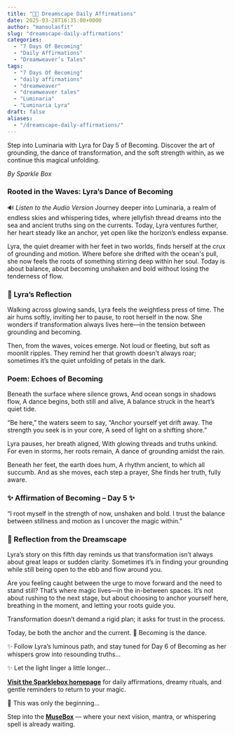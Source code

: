 ```yaml
---
title: "🌊✨ Dreamscape Daily Affirmations"
date: 2025-03-28T16:35:00+0000
author: "manoulasfit"
slug: "dreamscape-daily-affirmations"
categories:
  - "7 Days Of Becoming"
  - "Daily Affirmations"
  - "Dreamweaver’s Tales"
tags:
  - "7 Days Of Becoming"
  - "daily affirmations"
  - "dreamweaver"
  - "dreamweaver tales"
  - "Luminaria"
  - "Luminaria Lyra"
draft: false
aliases:
  - "/dreamscape-daily-affirmations/"
---
```

Step into Luminaria with Lyra for Day 5 of Becoming. Discover the art of grounding, the dance of transformation, and the soft strength within, as we continue this magical unfolding.

*By Sparkle Box*

### Rooted in the Waves: Lyra’s Dance of Becoming

🔊 *Listen to the Audio Version*
Journey deeper into Luminaria, a realm of endless skies and whispering tides, where jellyfish thread dreams into the sea and ancient truths sing on the currents. Today, Lyra ventures further, her heart steady like an anchor, yet open like the horizon’s endless expanse.

Lyra, the quiet dreamer with her feet in two worlds, finds herself at the crux of grounding and motion. Where before she drifted with the ocean's pull, she now feels the roots of something stirring deep within her soul. Today is about balance, about becoming unshaken and bold without losing the tenderness of flow.

### 🪼 Lyra’s Reflection

Walking across glowing sands, Lyra feels the weightless press of time. The air hums softly, inviting her to pause, to root herself in the now. She wonders if transformation always lives here—in the tension between grounding and becoming.

Then, from the waves, voices emerge. Not loud or fleeting, but soft as moonlit ripples. They remind her that growth doesn’t always roar; sometimes it’s the quiet unfolding of petals in the dark.

### **Poem: Echoes of Becoming**

Beneath the surface where silence grows,
And ocean songs in shadows flow,
A dance begins, both still and alive,
A balance struck in the heart’s quiet tide.

“Be here,” the waters seem to say,
“Anchor yourself yet drift away.
The strength you seek is in your core,
A seed of light on a shifting shore.”

Lyra pauses, her breath aligned,
With glowing threads and truths unkind.
For even in storms, her roots remain,
A dance of grounding amidst the rain.

Beneath her feet, the earth does hum,
A rhythm ancient, to which all succumb.
And as she moves, each step a prayer,
She finds her truth, fully aware.

### ✨ Affirmation of Becoming – Day 5 ✨

“I root myself in the strength of now, unshaken and bold. I trust the balance between stillness and motion as I uncover the magic within.”

### 🔮 Reflection from the Dreamscape

Lyra’s story on this fifth day reminds us that transformation isn’t always about great leaps or sudden clarity. Sometimes it’s in finding your grounding while still being open to the ebb and flow around you.

Are you feeling caught between the urge to move forward and the need to stand still? That’s where magic lives—in the in-between spaces. It’s not about rushing to the next stage, but about choosing to anchor yourself here, breathing in the moment, and letting your roots guide you.

Transformation doesn’t demand a rigid plan; it asks for trust in the process.

Today, be both the anchor and the current. 🌊
Becoming is the dance.

✨ Follow Lyra’s luminous path, and stay tuned for Day 6 of Becoming as her whispers grow into resounding truths...

✨ Let the light linger a little longer...

[**Visit the Sparklebox homepage**](https://sparklebox.blog) for daily affirmations, dreamy rituals, and gentle reminders to return to your magic.

💭 This was only the beginning...

Step into the [**MuseBox**](https://sparklebox.blog/%E2%9C%A8-the-musebox/) — where your next vision, mantra, or whispering spell is already waiting.